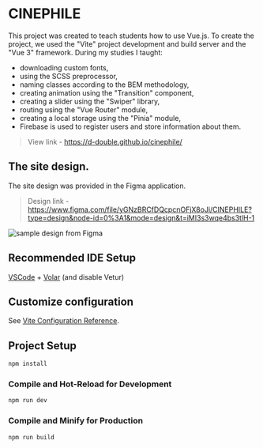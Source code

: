 # CINEPHILE

This project was created to teach students how to use Vue.js. To create the project, we used the "Vite" project development and build server and the "Vue 3" framework. During my studies I taught:
+ downloading custom fonts,
+ using the SCSS preprocessor,
+ naming classes according to the BEM methodology,
+ creating animation using the "Transition" component,
+ creating a slider using the "Swiper" library,
+ routing using the "Vue Router" module,
+ creating a local storage using the "Pinia" module,
+ Firebase is used to register users and store information about them.

> View link - https://d-double.github.io/cinephile/

## The site design.

The site design was provided in the Figma application.  

> Design link - https://www.figma.com/file/yGNzBRCfDQcpcnOFjX8oJi/CINEPHILE?type=design&node-id=0%3A1&mode=design&t=iMI3s3wqe4bs3tlH-1

![sample design from Figma](https://d-double.github.io/cinephile/design-screen.jpg)


## Recommended IDE Setup

[VSCode](https://code.visualstudio.com/) + [Volar](https://marketplace.visualstudio.com/items?itemName=Vue.volar) (and disable Vetur)

## Customize configuration

See [Vite Configuration Reference](https://vitejs.dev/config/).

## Project Setup

```sh
npm install
```

### Compile and Hot-Reload for Development

```sh
npm run dev
```

### Compile and Minify for Production

```sh
npm run build
```
